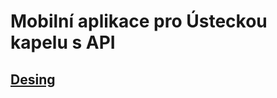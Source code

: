 # Mobilní aplikace pro Ústeckou kapelu s API

## [Desing](https://www.figma.com/file/SrjsBGFuWKU35TBreHfCvZ?type=design)

